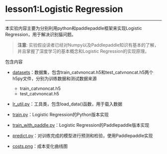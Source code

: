 # lesson1:Logistic Regression

***

本实验内容主要为分别利用python和paddlepaddle框架来实现Logistic Regression，用于解决识别猫问题。

>**注意**: 实验假设读者已经对Numpy以及Paddlepaddle知识有基本的了解，并且掌握了深度学习的基本概念和Logistic Regression的实现原理。


包含内容

* [datasets](datasets)：数据集，包含train_catvnoncat.h5和test_catvnoncat.h5两个h5py文件，分别为训练数据和测试数据来源
	* train_catvnoncat.h5
    * test_catvnoncat.h5

* [lr_util.py](lr_util.py)：工具类，包含load_data()函数，用于载入数据

* [train.py](train.py)：Logistic Regression的Python版本实现

* [train_with_paddle.py](train_with_paddle.py)：Logistic Regression的Paddlepaddle版本实现

* [predict.py](predict.py)：对训练完成的模型进行预测和检验，使用Paddlepaddle实现

* [costs.png](costs.png)：成本变化曲线图
 
